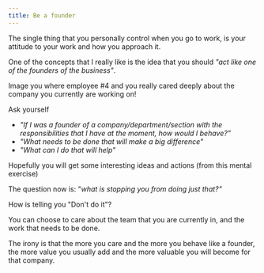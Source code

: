 ```yaml
---
title: Be a founder
---
```


The single thing that you personally control when you go to work, is your attitude to your work and how you approach it.

One of the concepts that I really like is the idea that you should _"act like one of the founders of the business"_.

Image you where employee #4 and you really cared deeply about the company you currently are working on!

Ask yourself
 - _"If I was a founder of a company/department/section with the responsibilities that I have at the moment, how would I behave?"_
 - _"What needs to be done that will make a big difference"_
 - _"What can I do that will help"_

Hopefully you will get some interesting ideas and actions (from this mental exercise)

The question now is: "_what is stopping you from doing just that?"_

How is telling you "Don't do it"?

You can choose to care about the team that you are currently in, and the work that needs to be done.

The irony is that the more you care and the more you behave like a founder, the more value you usually add and the more valuable you will become for that company.